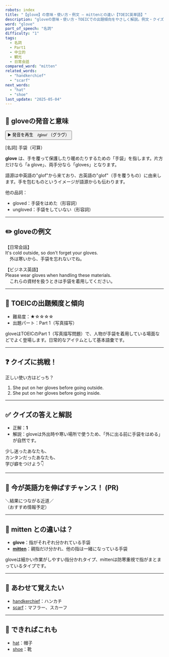 ```yaml
---
robots: index
title: "【glove】の意味・使い方・例文 ― mittenとの違い【TOEIC英単語】"
description: "gloveの意味・使い方・TOEICでの出題傾向をやさしく解説。例文・クイズ付きでmittenとの違いもわかりやすく学べます。"
word: "glove"
part_of_speech: "名詞"
difficulty: "1"
tags:
  - 名詞
  - Part1
  - 中立的
  - 観光
  - 日常会話
compared_word: "mitten"
related_words:
  - "handkerchief"
  - "scarf"
next_words:
  - "hat"
  - "shoe"
last_update: "2025-05-04"
---
```


## 🔰 gloveの発音と意味

<button class="play-audio" onclick="playTTS('glove')">
  <span class="play-audio-main">
    ▶️ 発音を再生　/ɡlʌv/
  </span>
  <span class="play-audio-sub">
    （グラヴ）
  </span>
</button>

[名詞] 手袋（可算）

**glove** は、手を覆って保護したり暖めたりするための「手袋」を指します。片方だけなら「a glove」、両手分なら「gloves」となります。

語源は中英語の"glof"から来ており、古英語の"glof"（手を覆うもの）に由来します。手を包むものというイメージが語源からも伝わります。

他の品詞：  
- gloved：手袋をはめた（形容詞）
- ungloved：手袋をしていない（形容詞）

---

## ✏️ gloveの例文

【日常会話】  
It's cold outside, so don't forget your gloves.  
　外は寒いから、手袋を忘れないでね。

【ビジネス英語】  
Please wear gloves when handling these materials.  
　これらの資材を扱うときは手袋を着用してください。

---

## 🎯 TOEICの出題頻度と傾向

- 難易度：★☆☆☆☆
- 出題パート：Part 1（写真描写）

gloveはTOEICのPart 1（写真描写問題）で、人物が手袋を着用している場面などでよく登場します。日常的なアイテムとして基本語彙です。

---

## ❓ クイズに挑戦！

正しい使い方はどっち？

1. She put on her gloves before going outside.  
2. She put on her gloves before going inside.

---

## ✅ クイズの答えと解説

- 正解：**1**
- 解説：gloveは外出時や寒い場所で使うため、「外に出る前に手袋をはめる」が自然です。

少し迷ったあなたも、  
カンタンだったあなたも、  
学び癖をつけよう👇️

---

## 🚀 今が英語力を伸ばすチャンス！ (PR)

<div class="info-center">
＼結果につながる近道／<br>  
（おすすめ情報予定）
</div>

---

## 🤔  mitten との違いは？

- **glove**：指がそれぞれ分かれている手袋
- **[mitten](/mitten)**：親指だけ分かれ、他の指は一緒になっている手袋

gloveは細かい作業がしやすい指分かれタイプ、mittenは防寒重視で指がまとまっているタイプです。

---

## 🧩 あわせて覚えたい

- [handkerchief](/handkerchief)：ハンカチ
- [scarf](/scarf)：マフラー、スカーフ

---

## 📖 できればこれも

- [hat](/hat)：帽子
- [shoe](/shoe)：靴

<!-- cvid: aid28_bid32 -->
